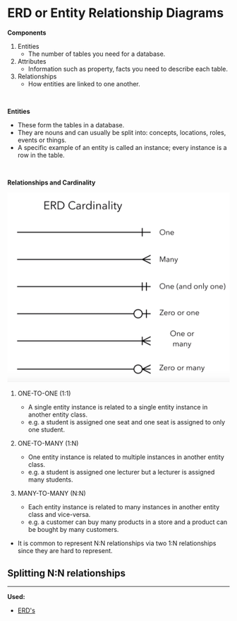 # ERD or Entity Relationship Diagrams

**Components**
1. Entities
    - The number of tables you need for a database.
2. Attributes
    - Information such as property, facts you need to describe each table.
3. Relationships
    - How entities are linked to one another.

<br>

**Entities**
- These form the tables in a database.
- They are nouns and can usually be split into: concepts, locations, roles, events or things.
- A specific example of an entity is called an instance; every instance is a row in the table.

<br>

**Relationships and Cardinality**

![Relationships](images/erd.png)

1. ONE-TO-ONE (1:1)
    - A single entity instance is related to a single entity instance in another entity class.
    - e.g. a student is assigned one seat and one seat is assigned to only one student.

2. ONE-TO-MANY (1:N)
    - One entity instance is related to multiple instances in another entity class.
    -  e.g. a student is assigned one lecturer but a lecturer is assigned many students.

3. MANY-TO-MANY (N:N)
    - Each entity instance is related to many instances in another entity class and vice-versa.
    - e.g. a customer can buy many products in a store and a product can be bought by many customers.

- It is common to represent N:N relationships via two 1:N relationships since they are hard to represent.

**Splitting N:N relationships**
- 

---
**Used:**
- [ERD's](https://www.cs.uregina.ca/Links/class-info/215/erd/)